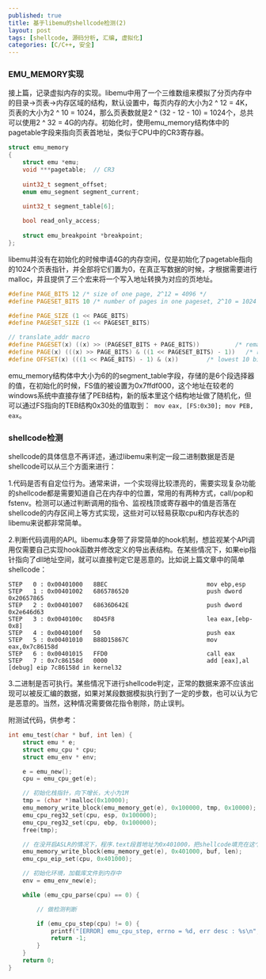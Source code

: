 ```yaml
---
published: true
title: 基于libemu的shellcode检测(2)
layout: post
tags: [shellcode, 源码分析, 汇编, 虚拟化]
categories: [C/C++, 安全]
---
```


### EMU_MEMORY实现

接上篇，记录虚拟内存的实现。libemu中用了一个三维数组来模拟了分页内存中的目录->页表->内存区域的结构，默认设置中，每页内存的大小为2 ^ 12 = 4K，页表的大小为2 ^ 10 = 1024，那么页表数就是2 ^ (32 - 12 - 10) = 1024个，总共可以使用2 ^ 32 = 4G的内存。初始化时，使用emu_memory结构体中的pagetable字段来指向页表首地址，类似于CPU中的CR3寄存器。

```c++
struct emu_memory
{
    struct emu *emu;
    void ***pagetable;  // CR3
    
    uint32_t segment_offset;
    enum emu_segment segment_current;
    
    uint32_t segment_table[6];

    bool read_only_access;
    
    struct emu_breakpoint *breakpoint;
};
```

libemu并没有在初始化的时候申请4G的内存空间，仅是初始化了pagetable指向的1024个页表指针，并全部将它们置为0，在真正写数据的时候，才根据需要进行malloc，并且提供了三个宏来将一个写入地址转换为对应的页地址。

``` c++
#define PAGE_BITS 12 /* size of one page, 2^12 = 4096 */
#define PAGESET_BITS 10 /* number of pages in one pageset, 2^10 = 1024 */

#define PAGE_SIZE (1 << PAGE_BITS)
#define PAGESET_SIZE (1 << PAGESET_BITS)

// translate_addr macro
#define PAGESET(x) ((x) >> (PAGESET_BITS + PAGE_BITS))          /* remains highest 12 bits, means index of pagesets */
#define PAGE(x) (((x) >> PAGE_BITS) & ((1 << PAGESET_BITS) - 1))   /* remains 10 to 20 bits, means index of pages */
#define OFFSET(x) (((1 << PAGE_BITS) - 1) & (x))        /* lowest 10 bits, offset of page start address */
```

emu_memory结构体中大小为6的的segment_table字段，存储的是6个段选择器的值，在初始化的时候，FS值的被设置为0x7ffdf000，这个地址在较老的windows系统中直接存储了PEB结构，新的版本里这个结构地址做了随机化，但可以通过FS指向的TEB结构0x30处的值取到：``` mov eax, [FS:0x30]; mov PEB, eax```。

### shellcode检测

shellcode的具体信息不再详述，通过libemu来判定一段二进制数据是否是shellcode可以从三个方面来进行：

1.代码是否有自定位行为。通常来讲，一个实现得比较漂亮的，需要实现复杂功能的shellcode都是需要知道自己在内存中的位置，常用的有两种方式，call/pop和fstenv。检测可以通过判断调用的指令、监视栈顶或寄存器中的值是否落在shellcode的内存区间上等方式实现，这些对可以轻易获取cpu和内存状态的libemu来说都非常简单。

2.判断代码调用的API。libemu本身带了非常简单的hook机制，想监视某个API调用仅需要自己实现hook函数并修改定义的导出表结构。在某些情况下，如果eip指针指向了dll地址空间，就可以直接判定它是恶意的。比如说上篇文章中的简单shellcode：

```
STEP   0 : 0x00401000   8BEC                            mov ebp,esp
STEP   1 : 0x00401002   6865786520                      push dword 0x20657865
STEP   2 : 0x00401007   68636D642E                      push dword 0x2e646d63
STEP   3 : 0x0040100c   8D45F8                          lea eax,[ebp-0x8]
STEP   4 : 0x0040100f   50                              push eax 
STEP   5 : 0x00401010   B88D15867C                      mov eax,0x7c86158d
STEP   6 : 0x00401015   FFD0                            call eax 
STEP   7 : 0x7c86158d   0000                            add [eax],al
[debug] eip 7c86158d in kernel32
```

3.二进制是否可执行。某些情况下进行shellcode判定，正常的数据来源不应该出现可以被反汇编的数据，如果对某段数据模拟执行到了一定的步数，也可以认为它是恶意的。当然，这种情况需要做花指令剔除，防止误判。

附测试代码，供参考：

```c
int emu_test(char * buf, int len) {
    struct emu * e;
    struct emu_cpu * cpu;
    struct emu_env * env;

    e = emu_new();
    cpu = emu_cpu_get(e);

    // 初始化栈指针，向下增长，大小为1M
    tmp = (char *)malloc(0x10000);
    emu_memory_write_block(emu_memory_get(e), 0x100000, tmp, 0x10000);
    emu_cpu_reg32_set(cpu, esp, 0x100000);
    emu_cpu_reg32_set(cpu, ebp, 0x100000);
    free(tmp);

    // 在没开启ASLR的情况下，程序.text段首地址为0x401000，把shellcode填充在这个地方，并且设置eip
    emu_memory_write_block(emu_memory_get(e), 0x401000, buf, len);
    emu_cpu_eip_set(cpu, 0x401000);

    // 初始化环境，加载库文件到内存中
    env = emu_env_new(e);

    while (emu_cpu_parse(cpu) == 0) {

        // 做检测判断

        if (emu_cpu_step(cpu) != 0) {
            printf("[ERROR] emu_cpu_step, errno = %d, err desc : %s\n", emu_errno(e), emu_strerror(e));
            return -1;
        }
    }
    return 0;
}
```
